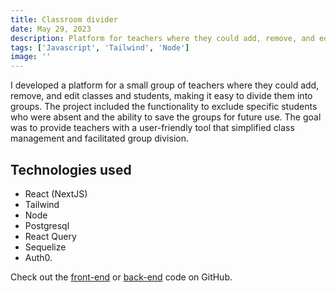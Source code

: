 ```yaml
---
title: Classroom divider
date: May 29, 2023
description: Platform for teachers where they could add, remove, and edit classes and students.
tags: ['Javascript', 'Tailwind', 'Node']
image: ''
---
```


I developed a platform for a small group of teachers where they could add, remove, and edit classes and students,
making it easy to divide them into groups. The project included the functionality to exclude specific students
who were absent and the ability to save the groups for future use. The goal was to provide teachers with a
user-friendly tool that simplified class management and facilitated group division.

## Technologies used

- React (NextJS)
- Tailwind
- Node
- Postgresql
- React Query
- Sequelize
- Auth0.

Check out the <a href="https://github.com/Jimvid/classroom-divider-client-vite" target="_blank">front-end</a> or <a href="https://github.com/Jimvid/classroom-divider-api" target="_blank">back-end</a> code on GitHub.
